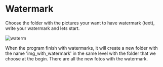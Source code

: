 # Watermark
Choose the folder with the pictures your want to have watermark (text), write your watermark and lets start.

![waterm](https://user-images.githubusercontent.com/83516016/152696023-33a9602d-e8a3-4b87-af5f-a8bd1bd71d74.png)

When the program finish with watermarks, it will create a new folder with the name 'img_with_watermark' in the same level with the folder that we choose at the begin.
There are all the new fotos with the watermark.
